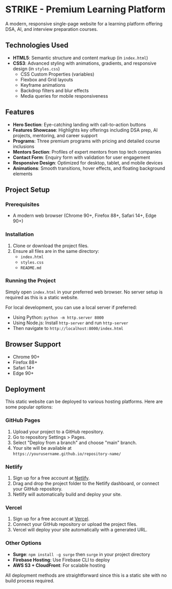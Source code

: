 # STRIKE - Premium Learning Platform

A modern, responsive single-page website for a learning platform offering DSA, AI, and interview preparation courses.

## Technologies Used

- **HTML5**: Semantic structure and content markup (in `index.html`)
- **CSS3**: Advanced styling with animations, gradients, and responsive design (in `styles.css`)
  - CSS Custom Properties (variables)
  - Flexbox and Grid layouts
  - Keyframe animations
  - Backdrop filters and blur effects
  - Media queries for mobile responsiveness

## Features

- **Hero Section**: Eye-catching landing with call-to-action buttons
- **Features Showcase**: Highlights key offerings including DSA prep, AI projects, mentoring, and career support
- **Programs**: Three premium programs with pricing and detailed course inclusions
- **Mentors Section**: Profiles of expert mentors from top tech companies
- **Contact Form**: Enquiry form with validation for user engagement
- **Responsive Design**: Optimized for desktop, tablet, and mobile devices
- **Animations**: Smooth transitions, hover effects, and floating background elements

## Project Setup

### Prerequisites

- A modern web browser (Chrome 90+, Firefox 88+, Safari 14+, Edge 90+)

### Installation

1. Clone or download the project files.
2. Ensure all files are in the same directory:
   - `index.html`
   - `styles.css`
   - `README.md`

### Running the Project

Simply open `index.html` in your preferred web browser. No server setup is required as this is a static website.

For local development, you can use a local server if preferred:
- Using Python: `python -m http.server 8000`
- Using Node.js: Install `http-server` and run `http-server`
- Then navigate to `http://localhost:8000/index.html`

## Browser Support

- Chrome 90+
- Firefox 88+
- Safari 14+
- Edge 90+

## Deployment

This static website can be deployed to various hosting platforms. Here are some popular options:

### GitHub Pages

1. Upload your project to a GitHub repository.
2. Go to repository Settings > Pages.
3. Select "Deploy from a branch" and choose "main" branch.
4. Your site will be available at `https://yourusername.github.io/repository-name/`

### Netlify

1. Sign up for a free account at [Netlify](https://netlify.com).
2. Drag and drop the project folder to the Netlify dashboard, or connect your GitHub repository.
3. Netlify will automatically build and deploy your site.

### Vercel

1. Sign up for a free account at [Vercel](https://vercel.com).
2. Connect your GitHub repository or upload the project files.
3. Vercel will deploy your site automatically with a generated URL.

### Other Options

- **Surge**: `npm install -g surge` then `surge` in your project directory
- **Firebase Hosting**: Use Firebase CLI to deploy
- **AWS S3 + CloudFront**: For scalable hosting

All deployment methods are straightforward since this is a static site with no build process required.